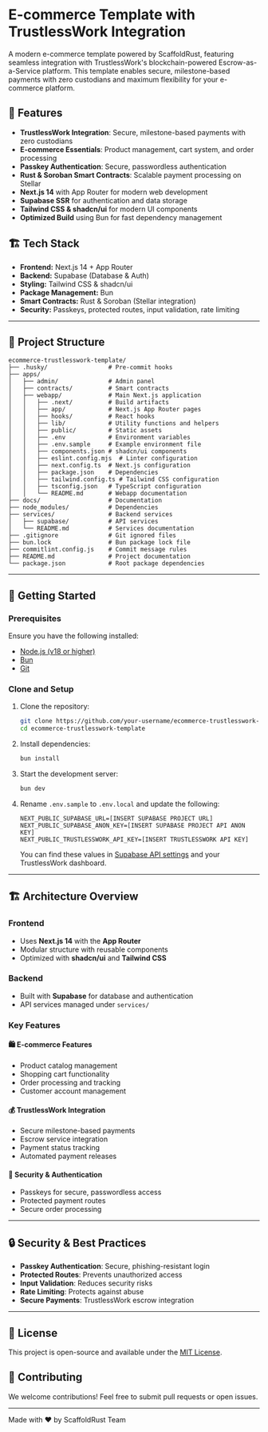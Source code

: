 # E-commerce Template with TrustlessWork Integration

A modern e-commerce template powered by ScaffoldRust, featuring seamless integration with TrustlessWork's blockchain-powered Escrow-as-a-Service platform. This template enables secure, milestone-based payments with zero custodians and maximum flexibility for your e-commerce platform.

## 🚀 Features

- **TrustlessWork Integration**: Secure, milestone-based payments with zero custodians
- **E-commerce Essentials**: Product management, cart system, and order processing
- **Passkey Authentication**: Secure, passwordless authentication
- **Rust & Soroban Smart Contracts**: Scalable payment processing on Stellar
- **Next.js 14** with App Router for modern web development
- **Supabase SSR** for authentication and data storage
- **Tailwind CSS & shadcn/ui** for modern UI components
- **Optimized Build** using Bun for fast dependency management

## 🏗 Tech Stack

- **Frontend:** Next.js 14 + App Router
- **Backend:** Supabase (Database & Auth)
- **Styling:** Tailwind CSS & shadcn/ui
- **Package Management:** Bun
- **Smart Contracts:** Rust & Soroban (Stellar integration)
- **Security:** Passkeys, protected routes, input validation, rate limiting

---

## 📂 Project Structure

```
ecommerce-trustlesswork-template/
├── .husky/                 # Pre-commit hooks
├── apps/
│   ├── admin/              # Admin panel
│   ├── contracts/          # Smart contracts
│   ├── webapp/             # Main Next.js application
│   │   ├── .next/          # Build artifacts
│   │   ├── app/            # Next.js App Router pages
│   │   ├── hooks/          # React hooks
│   │   ├── lib/            # Utility functions and helpers
│   │   ├── public/         # Static assets
│   │   ├── .env            # Environment variables
│   │   ├── .env.sample     # Example environment file
│   │   ├── components.json # shadcn/ui components
│   │   ├── eslint.config.mjs  # Linter configuration
│   │   ├── next.config.ts  # Next.js configuration
│   │   ├── package.json    # Dependencies
│   │   ├── tailwind.config.ts # Tailwind CSS configuration
│   │   ├── tsconfig.json   # TypeScript configuration
│   │   └── README.md       # Webapp documentation
├── docs/                   # Documentation
├── node_modules/           # Dependencies
├── services/               # Backend services
│   ├── supabase/           # API services
│   └── README.md           # Services documentation
├── .gitignore              # Git ignored files
├── bun.lock                # Bun package lock file
├── commitlint.config.js    # Commit message rules
├── README.md               # Project documentation
└── package.json            # Root package dependencies
```

---

## 🏃 Getting Started

### Prerequisites

Ensure you have the following installed:

- [Node.js (v18 or higher)](https://nodejs.org/)
- [Bun](https://bun.sh/)
- [Git](https://git-scm.com/)

### Clone and Setup

1. Clone the repository:

   ```bash
   git clone https://github.com/your-username/ecommerce-trustlesswork-template.git
   cd ecommerce-trustlesswork-template
   ```

2. Install dependencies:

   ```bash
   bun install
   ```

3. Start the development server:

   ```bash
   bun dev
   ```

4. Rename `.env.sample` to `.env.local` and update the following:
   ```
   NEXT_PUBLIC_SUPABASE_URL=[INSERT SUPABASE PROJECT URL]
   NEXT_PUBLIC_SUPABASE_ANON_KEY=[INSERT SUPABASE PROJECT API ANON KEY]
   NEXT_PUBLIC_TRUSTLESSWORK_API_KEY=[INSERT TRUSTLESSWORK API KEY]
   ```
   You can find these values in [Supabase API settings](https://app.supabase.com/project/_/settings/api) and your TrustlessWork dashboard.

---

## 🏗 Architecture Overview

### Frontend

- Uses **Next.js 14** with the **App Router**
- Modular structure with reusable components
- Optimized with **shadcn/ui** and **Tailwind CSS**

### Backend

- Built with **Supabase** for database and authentication
- API services managed under `services/`

### Key Features

#### 🛍️ E-commerce Features

- Product catalog management
- Shopping cart functionality
- Order processing and tracking
- Customer account management

#### 💰 TrustlessWork Integration

- Secure milestone-based payments
- Escrow service integration
- Payment status tracking
- Automated payment releases

#### 🔐 Security & Authentication

- Passkeys for secure, passwordless access
- Protected payment routes
- Secure order processing

---

## 🔒 Security & Best Practices

- **Passkey Authentication**: Secure, phishing-resistant login
- **Protected Routes**: Prevents unauthorized access
- **Input Validation**: Reduces security risks
- **Rate Limiting**: Protects against abuse
- **Secure Payments**: TrustlessWork escrow integration

---

## 📜 License

This project is open-source and available under the [MIT License](LICENSE).

## 🚀 Contributing

We welcome contributions! Feel free to submit pull requests or open issues.

---

Made with ❤️ by ScaffoldRust Team

